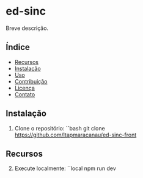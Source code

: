 # ed-sinc

Breve descrição.

## Índice

- [Recursos](#recursos)
- [Instalação](#instalação)
- [Uso](#uso)
- [Contribuição](#contribuição)
- [Licença](#licença)
- [Contato](#contato)

## Instalação

1. Clone o repositório:
``bash
git clone https://github.com/ltapmaracanau/ed-sinc-front

## Recursos

2. Execute localmente:
``local
npm run dev

